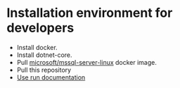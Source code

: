 # Installation environment for developers

* Install docker.
* Install dotnet-core.
* Pull [microsoft/mssql-server-linux](https://hub.docker.com/r/microsoft/mssql-server-linux/) docker image.
* Pull this repository
* [Use run documentation](../blob/master/Documentation/build&run.md)

